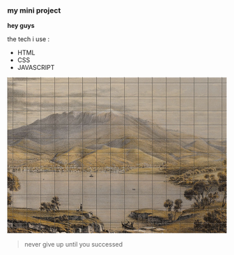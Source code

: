 ### my mini project

**hey guys**

the tech i use :

- HTML
- CSS
- JAVASCRIPT

!["amineqobaiche"](images/hobart.jpg)

> never give up until you successed
